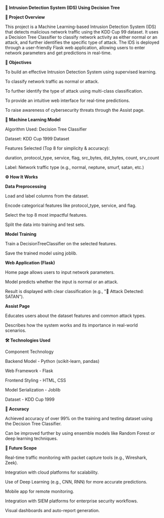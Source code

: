 **🔐 Intrusion Detection System (IDS) Using Decision Tree**

**📌 Project Overview**

This project is a Machine Learning-based Intrusion Detection System (IDS) that detects malicious network traffic using the KDD Cup 99 dataset. It uses a Decision Tree Classifier to classify network activity as either normal or an attack, and further identifies the specific type of attack. The IDS is deployed through a user-friendly Flask web application, allowing users to enter network parameters and get predictions in real-time.

**🎯 Objectives**

To build an effective Intrusion Detection System using supervised learning.

To classify network traffic as normal or attack.

To further identify the type of attack using multi-class classification.

To provide an intuitive web interface for real-time predictions.

To raise awareness of cybersecurity threats through the Assist page.

**🧠 Machine Learning Model**

Algorithm Used: Decision Tree Classifier

Dataset: KDD Cup 1999 Dataset

Features Selected (Top 8 for simplicity & accuracy):

duration, protocol_type, service, flag, src_bytes, dst_bytes, count, srv_count

Label: Network traffic type (e.g., normal, neptune, smurf, satan, etc.)

**⚙️ How It Works**

**Data Preprocessing**

Load and label columns from the dataset.

Encode categorical features like protocol_type, service, and flag.

Select the top 8 most impactful features.

Split the data into training and test sets.

**Model Training**

Train a DecisionTreeClassifier on the selected features.

Save the trained model using joblib.

**Web Application (Flask)**

Home page allows users to input network parameters.

Model predicts whether the input is normal or an attack.

Result is displayed with clear classification (e.g., "🚨 Attack Detected: SATAN").

**Assist Page**

Educates users about the dataset features and common attack types.

Describes how the system works and its importance in real-world scenarios.

**🛠️ Technologies Used**

Component	                                     Technology   

Backend Model	                     -      Python (scikit-learn, pandas)

Web Framework	                     -      Flask      

Frontend Styling	                 -      HTML, CSS

Model Serialization	               -      Joblib

Dataset	                           -      KDD Cup 1999

**🧪 Accuracy**

Achieved accuracy of over 99% on the training and testing dataset using the Decision Tree Classifier.

Can be improved further by using ensemble models like Random Forest or deep learning techniques.

**🚀 Future Scope**

Real-time traffic monitoring with packet capture tools (e.g., Wireshark, Zeek).

Integration with cloud platforms for scalability.

Use of Deep Learning (e.g., CNN, RNN) for more accurate predictions.

Mobile app for remote monitoring.

Integration with SIEM platforms for enterprise security workflows.

Visual dashboards and auto-report generation.

